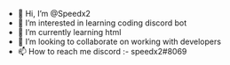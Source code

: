 - 👋 Hi, I’m @Speedx2
- 👀 I’m interested in learning coding discord bot
- 🌱 I’m currently learning html
- 💞️ I’m looking to collaborate on working with developers
- 📫 How to reach me discord :- speedx2#8069

<!---
Speedx2/Speedx2 is a ✨ special ✨ repository because its `README.md` (this file) appears on your GitHub profile.
You can click the Preview link to take a look at your changes.
--->
